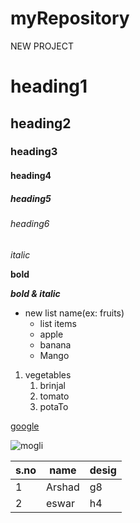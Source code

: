 # myRepository
NEW PROJECT

# heading1
## heading2
### heading3
#### heading4
##### heading5
###### heading6

*italic*

**bold**

***bold & italic***

* new list name(ex: fruits)
  * list items
  * apple
  * banana
  * Mango

1. vegetables
    1. brinjal
    2. tomato
    3. potaTo

[google](https://www.google.com/)

![mogli](https://s1.dmcdn.net/v/RugwK1U7UJ3pYse_s/x1080)

s.no|name|desig|
----|----|-----
1|Arshad|g8
2|eswar|h4
